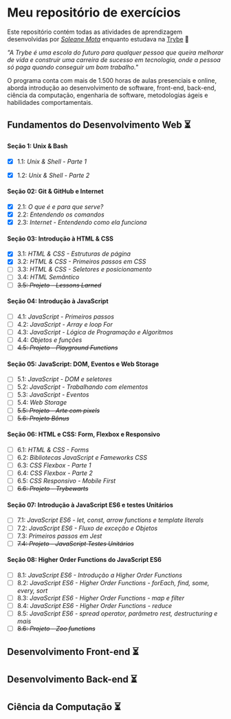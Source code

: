 # Meu repositório de exercícios 

Este repositório contém todas as atividades de aprendizagem desenvolvidas por _[Soleane Mota](https://linkedin.com/in/soleane-mota)_ enquanto estudava na [Trybe](https://www.betrybe.com/) :rocket:

_"A Trybe é uma escola do futuro para qualquer pessoa que queira melhorar de vida e construir uma carreira de sucesso em tecnologia, onde a pessoa só paga quando conseguir um bom trabalho."_

O programa conta com mais de 1.500 horas de aulas presenciais e online, aborda introdução ao desenvolvimento de software, front-end, back-end, ciência da computação, engenharia de software, metodologias ágeis e habilidades comportamentais.

## Fundamentos do Desenvolvimento Web :hourglass_flowing_sand:

#### Seção 1: Unix & Bash

- [x] 1.1: _Unix & Shell - Parte 1_
- [x] 1.2: _Unix & Shell - Parte 2_



#### Seção 02: Git & GitHub e Internet

- [x] 2.1: _O que é e para que serve?_
- [x] 2.2: _Entendendo os comandos_
- [x] 2.3: _Internet - Entendendo como ela funciona_

#### Seção 03: Introdução à HTML & CSS

- [x] 3.1: _HTML & CSS - Estruturas de página_
- [x] 3.2: _HTML & CSS - Primeiros passos em CSS_ 
- [ ] 3.3: _HTML & CSS - Seletores e posicionamento_
- [ ] 3.4: _HTML Semântico_
- [ ] ~~3.5: _Projeto - Lessons Larned_~~

#### Seção 04: Introdução à JavaScript

- [ ] 4.1: _JavaScript - Primeiros passos_
- [ ] 4.2: _JavaScript - Array e loop For_
- [ ] 4.3: _JavaScript - Lógica de Programação e Algoritmos_
- [ ] 4.4: _Objetos e funções_
- [ ] ~~4.5: _Projeto - Playground Functions_~~

#### Seção 05: JavaScript: DOM, Eventos e Web Storage

- [ ] 5.1: _JavaScript - DOM e seletores_
- [ ] 5.2: _JavaScript - Trabalhando com elementos_
- [ ] 5.3: _JavaScript - Eventos_
- [ ] 5.4: _Web Storage_
- [ ] ~~5.5: _Projeto - Arte com pixels_~~
- [ ] ~~5.6: _Projeto Bônus_~~

#### Seção 06: HTML e CSS: Form, Flexbox e Responsivo

- [ ] 6.1: _HTML & CSS - Forms_
- [ ] 6.2: _Bibliotecas JavaScript e Fameworks CSS_
- [ ] 6.3: _CSS Flexbox - Parte 1_
- [ ] 6.4: _CSS Flexbox - Parte 2_
- [ ] 6.5: _CSS Responsivo - Mobile First_
- [ ] ~~6.6: _Projeto - Trybewarts_~~

#### Seção 07: Introdução à JavaScript ES6 e testes Unitários

- [ ] 7.1: _JavaScript ES6 - let, const, arrow functions e template literals_
- [ ] 7.2: _JavaScript ES6 - Fluxo de exceção e Objetos_
- [ ] 7.3: _Primeiros passos em Jest_
- [ ] ~~7.4: _Projeto - JavaScript Testes Unitários_~~

#### Seção 08: Higher Order Functions do JavaScript ES6

- [ ] 8.1: _JavaScript ES6 - Introdução a Higher Order Functions_
- [ ] 8.2: _JavaScript ES6 - Higher Order Functions - forEach, find, some, every, sort_
- [ ] 8.3: _JavaScript ES6 - Higher Order Functions - map e filter_
- [ ] 8.4: _JavaScript ES6 - Higher Order Functions - reduce_
- [ ] 8.5: _JavaScript ES6 - spread operator, parâmetro rest, destructuring e mais_
- [ ] ~~8.6: _Projeto - Zoo functions_~~

## Desenvolvimento Front-end :hourglass_flowing_sand:

## Desenvolvimento Back-end :hourglass_flowing_sand:

## Ciência da Computação :hourglass_flowing_sand: